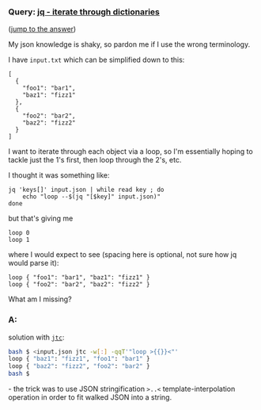 ### Query: [jq - iterate through dictionaries](https://stackoverflow.com/questions/60060802/jq-iterate-through-dictionaries)
([jump to the answer]())

My json knowledge is shaky, so pardon me if I use the wrong terminology.

I have `input.txt` which can be simplified down to this:

    [
      {
        "foo1": "bar1",
        "baz1": "fizz1"
      },
      {
        "foo2": "bar2",
        "baz2": "fizz2"
      }
    ]

I want to iterate through each object via a loop, so I'm essentially hoping to tackle just the 1's first, then loop through the 2's, etc. 

I thought it was something like:

    jq 'keys[]' input.json | while read key ; do
        echo "loop --$(jq "[$key]" input.json)"
    done

but that's giving me

    loop 0
    loop 1

where I would expect to see (spacing here is optional, not sure how jq would parse it):

    loop { "foo1": "bar1", "baz1": "fizz1" }
    loop { "foo2": "bar2", "baz2": "fizz2" }

What am I missing?

### A:
solution with [`jtc`](https://github.com/ldn-softdev/jtc):
```bash
bash $ <input.json jtc -w[:] -qqT'"loop >{{}}<"' 
loop { "baz1": "fizz1", "foo1": "bar1" }
loop { "baz2": "fizz2", "foo2": "bar2" }
bash $ 
```
\- the trick was to use JSON stringification `>..<` template-interpolation operation in order to fit walked JSON into a string.



